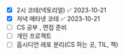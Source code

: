 - [x] 2시 코테(넥토리얼) ✅ 2023-10-21
- [x] 저녁 메타넷 코테 ✅ 2023-10-21
- [ ] CS 공부 , 면접 준비
- [ ] 개인 프로젝트
- [ ] 옵시디언 레포 분리(CS 하는 곳, TIL, 책)